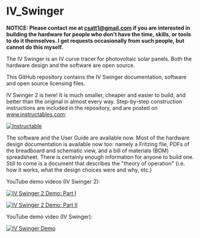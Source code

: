 # IV_Swinger

**NOTICE: Please contact me at csatt1@gmail.com if you are interested in building the hardware for people who don't have the time, skills, or tools to do it themselves. I get requests occasionally from such people, but cannot do this myself.**

The IV Swinger is an IV curve tracer for photovoltaic solar panels. Both the hardware design and the software are open source.

This GitHub repository contains the IV Swinger documentation, software and open source licensing files.

IV Swinger 2 is here! It is much smaller, cheaper and easier to build, and better than the original in almost every way. Step-by-step construction instructions are included in the repository, and are posted on www.instructables.com:

[![Instructable](https://cdn.instructables.com/FIY/2S91/J26EYLEP/FIY2S91J26EYLEP.MEDIUM.jpg)](http://www.instructables.com/id/IV-Swinger-2-a-50-IV-Curve-Tracer/)

The software and the User Guide are available now.  Most of the hardware design documentation is available now too: namely a Fritzing file, PDFs of the breadboard and schematic view, and a bill of materials (BOM) spreadsheet.  There is certainly enough information for anyone to build one. Still to come is a document that describes the "theory of operation" (i.e. how it works, what the design choices were and why, etc.) 

YouTube demo videos (IV Swinger 2):

[![IV Swinger 2 Demo: Part I](http://img.youtube.com/vi/WhnTWciiNNo/0.jpg)](http://www.youtube.com/watch?v=WhnTWciiNNo)

[![IV Swinger 2 Demo: Part II](http://img.youtube.com/vi/9iPq5AsuU_U/0.jpg)](http://www.youtube.com/watch?v=9iPq5AsuU_U)

YouTube demo video (IV Swinger):

[![IV Swinger Demo](http://img.youtube.com/vi/xNytkONOcW0/0.jpg)](http://www.youtube.com/watch?v=xNytkONOcW0)
